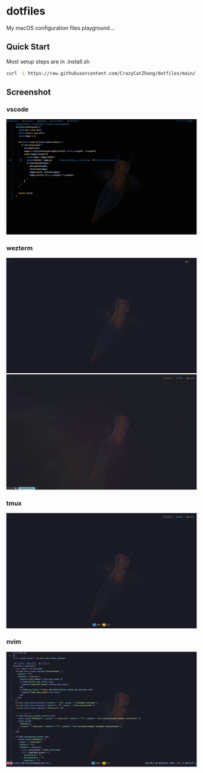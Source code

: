 # dotfiles

My macOS configuration files playground...

## Quick Start

Most setup steps are in .install.sh

```bash
curl -L https://raw.githubusercontent.com/CrazyCatZhang/dotfiles/main/.install.sh | sh
```

## Screenshot

### vscode
![vscode screenshot](./.config/images/vscode-screenshot.png)

### wezterm
![wezterm screenshot](./.config/images/wezterm-screenshot.png)
![wezterm_tab_screenshot](./.config/images/wezterm-tab-screenshot.png)

### tmux
![tmux screenshot](./.config/images/tmux-screenshot.png)

### nvim
![nvim screenshot](./.config/images/nvim-screenshot.png)

